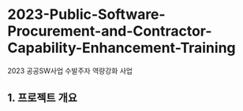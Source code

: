 # 2023-Public-Software-Procurement-and-Contractor-Capability-Enhancement-Training
2023 공공SW사업 수발주자 역량강화 사업

## 1. 프로젝트 개요
